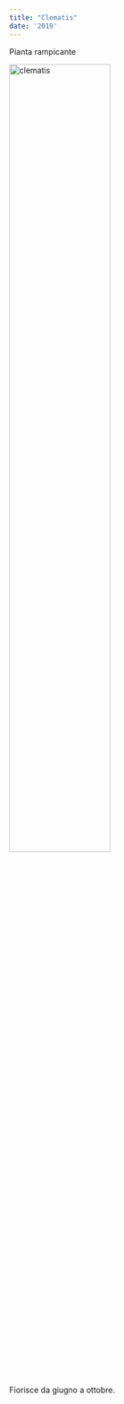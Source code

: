 ```yaml
---
title: "Clematis"
date: '2019'
---
```

Pianta rampicante

<img src="/piante/clematis_files/20191030_105444.jpg" alt="clematis" width="60%"/>

Fiorisce da giugno a ottobre.
